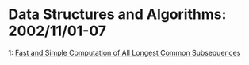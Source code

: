 # Data Structures and Algorithms: 2002/11/01-07  
1: [Fast and Simple Computation of All Longest Common Subsequences](https://doi.org/10.48550/arXiv.cs/0211001)  
